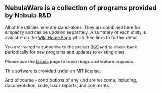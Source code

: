 ## NebulaWare is a collection of programs provided by Nebula R&D

All of the utilities here are stand-alone. They are combined here for simplicity and can be updated separately. A summary of each utility is available on the [Wiki Home Page](/foss4mv/nebulaware/wiki) which then links to further detail.

You are invited to subscribe to the project [RSS](/foss4mv/nebulaware/rss?token=516d35be2352c65fd3ce4c4a6896da55) and to check back periodically for new programs and updates to existing ones.

Please use the [Issues](/foss4mv/nebulaware/issues) page to report bugs and feature requests.

This software is provided under an MIT [license](/foss4mv/nebulaware/raw/tip/license.txt).

And of course - contributions of any kind are welcome, including, documentation, code, issue reports, and comments.
